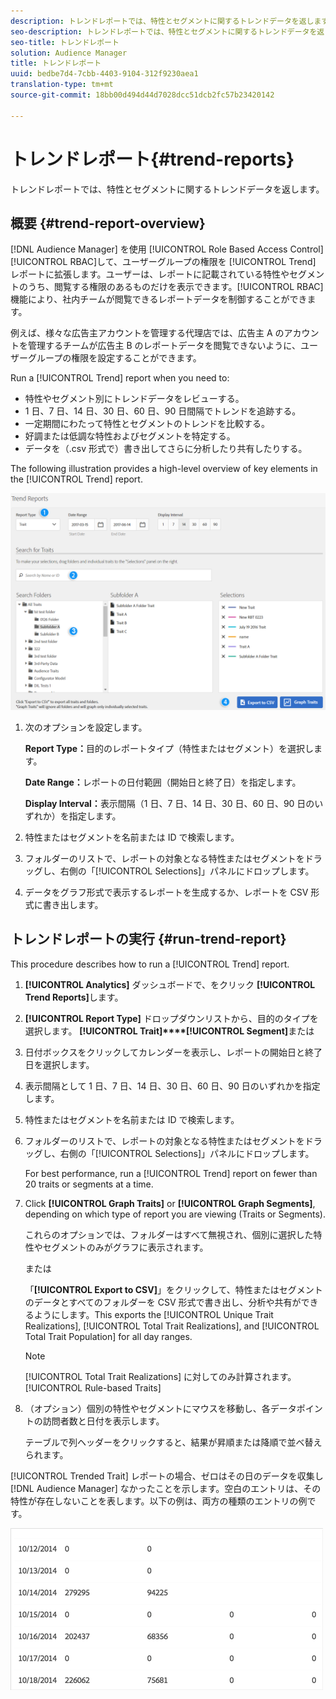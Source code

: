 ```yaml
---
description: トレンドレポートでは、特性とセグメントに関するトレンドデータを返します。
seo-description: トレンドレポートでは、特性とセグメントに関するトレンドデータを返します。
seo-title: トレンドレポート
solution: Audience Manager
title: トレンドレポート
uuid: bedbe7d4-7cbb-4403-9104-312f9230aea1
translation-type: tm+mt
source-git-commit: 18bb00d494d44d7028dcc51dcb2fc57b23420142

---
```



# トレンドレポート{#trend-reports}

トレンドレポートでは、特性とセグメントに関するトレンドデータを返します。

## 概要 {#trend-report-overview}

<!-- 

c_trend_reports.xml

 -->

[!DNL Audience Manager] を使用 [!UICONTROL Role Based Access Control][!UICONTROL RBAC]して、ユーザーグループの権限を [!UICONTROL Trend] レポートに拡張します。ユーザーは、レポートに記載されている特性やセグメントのうち、閲覧する権限のあるものだけを表示できます。[!UICONTROL RBAC] 機能により、社内チームが閲覧できるレポートデータを制御することができます。

例えば、様々な広告主アカウントを管理する代理店では、広告主 A のアカウントを管理するチームが広告主 B のレポートデータを閲覧できないように、ユーザーグループの権限を設定することができます。

Run a [!UICONTROL Trend] report when you need to:

* 特性やセグメント別にトレンドデータをレビューする。
* 1 日、7 日、14 日、30 日、60 日、90 日間隔でトレンドを追跡する。
* 一定期間にわたって特性とセグメントのトレンドを比較する。
* 好調または低調な特性およびセグメントを特定する。
* データを（.csv 形式で）書き出してさらに分析したり共有したりする。

The following illustration provides a high-level overview of key elements in the [!UICONTROL Trend] report.

![](assets/trend_reports.png)

1. 次のオプションを設定します。

   **Report Type：**&#x200B;目的のレポートタイプ（特性またはセグメント）を選択します。

   **Date Range：**&#x200B;レポートの日付範囲（開始日と終了日）を指定します。

   **Display Interval：**&#x200B;表示間隔（1 日、7 日、14 日、30 日、60 日、90 日のいずれか）を指定します。

2. 特性またはセグメントを名前または ID で検索します。
3. フォルダーのリストで、レポートの対象となる特性またはセグメントをドラッグし、右側の「[!UICONTROL Selections]」パネルにドロップします。
4. データをグラフ形式で表示するレポートを生成するか、レポートを CSV 形式に書き出します。

## トレンドレポートの実行 {#run-trend-report}

This procedure describes how to run a [!UICONTROL Trend] report.

<!-- 

t_working_with_trend_reports.xml

 -->

1. **[!UICONTROL Analytics]** ダッシュボードで、をクリック **[!UICONTROL Trend Reports]**&#x200B;します。
1. **[!UICONTROL Report Type]** ドロップダウンリストから、目的のタイプを選択します。 **[!UICONTROL Trait]****[!UICONTROL Segment]**&#x200B;または
1. 日付ボックスをクリックしてカレンダーを表示し、レポートの開始日と終了日を選択します。
1. 表示間隔として 1 日、7 日、14 日、30 日、60 日、90 日のいずれかを指定します。
1. 特性またはセグメントを名前または ID で検索します。
1. フォルダーのリストで、レポートの対象となる特性またはセグメントをドラッグし、右側の「[!UICONTROL Selections]」パネルにドロップします。

   For best performance, run a [!UICONTROL Trend] report on fewer than 20 traits or segments at a time.
1. Click **[!UICONTROL Graph Traits]** or **[!UICONTROL Graph Segments]**, depending on which type of report you are viewing (Traits or Segments).

   これらのオプションでは、フォルダーはすべて無視され、個別に選択した特性やセグメントのみがグラフに表示されます。

   または

   「**[!UICONTROL Export to CSV]**」をクリックして、特性またはセグメントのデータとすべてのフォルダーを CSV 形式で書き出し、分析や共有ができるようにします。This exports the [!UICONTROL Unique Trait Realizations], [!UICONTROL Total Trait Realizations], and [!UICONTROL Total Trait Population] for all day ranges.

   >[!NOTE]
   >
   >[!UICONTROL Total Trait Realizations] に対してのみ計算されます。[!UICONTROL Rule-based Traits]

1. （オプション）個別の特性やセグメントにマウスを移動し、各データポイントの訪問者数と日付を表示します。

   テーブルで列ヘッダーをクリックすると、結果が昇順または降順で並べ替えられます。

[!UICONTROL Trended Trait] レポートの場合、ゼロはその日のデータを収集し [!DNL Audience Manager] なかったことを示します。空白のエントリは、その特性が存在しないことを表します。以下の例は、両方の種類のエントリの例です。

![](assets/trended_data.png)
